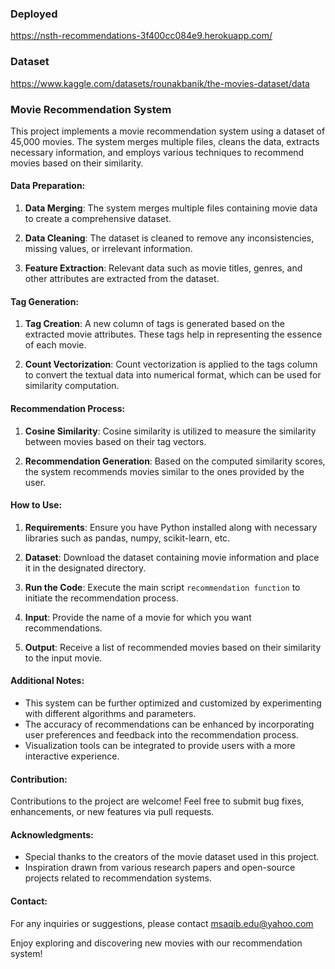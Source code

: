 ### Deployed 
https://nsth-recommendations-3f400cc084e9.herokuapp.com/

### Dataset
https://www.kaggle.com/datasets/rounakbanik/the-movies-dataset/data

### Movie Recommendation System

This project implements a movie recommendation system using a dataset of 45,000 movies. The system merges multiple files, cleans the data, extracts necessary information, and employs various techniques to recommend movies based on their similarity.

#### Data Preparation:

1. **Data Merging**: The system merges multiple files containing movie data to create a comprehensive dataset.

2. **Data Cleaning**: The dataset is cleaned to remove any inconsistencies, missing values, or irrelevant information.

3. **Feature Extraction**: Relevant data such as movie titles, genres, and other attributes are extracted from the dataset.

#### Tag Generation:

1. **Tag Creation**: A new column of tags is generated based on the extracted movie attributes. These tags help in representing the essence of each movie.

2. **Count Vectorization**: Count vectorization is applied to the tags column to convert the textual data into numerical format, which can be used for similarity computation.

#### Recommendation Process:

1. **Cosine Similarity**: Cosine similarity is utilized to measure the similarity between movies based on their tag vectors.

2. **Recommendation Generation**: Based on the computed similarity scores, the system recommends movies similar to the ones provided by the user.

#### How to Use:

1. **Requirements**: Ensure you have Python installed along with necessary libraries such as pandas, numpy, scikit-learn, etc. 

2. **Dataset**: Download the dataset containing movie information and place it in the designated directory.

3. **Run the Code**: Execute the main script `recommendation function` to initiate the recommendation process.

4. **Input**: Provide the name of a movie for which you want recommendations.

5. **Output**: Receive a list of recommended movies based on their similarity to the input movie.

#### Additional Notes:

- This system can be further optimized and customized by experimenting with different algorithms and parameters.
- The accuracy of recommendations can be enhanced by incorporating user preferences and feedback into the recommendation process.
- Visualization tools can be integrated to provide users with a more interactive experience.

#### Contribution:

Contributions to the project are welcome! Feel free to submit bug fixes, enhancements, or new features via pull requests.


#### Acknowledgments:

- Special thanks to the creators of the movie dataset used in this project.
- Inspiration drawn from various research papers and open-source projects related to recommendation systems.

#### Contact:

For any inquiries or suggestions, please contact msaqib.edu@yahoo.com

Enjoy exploring and discovering new movies with our recommendation system!
